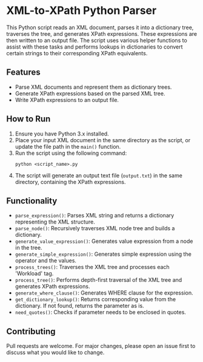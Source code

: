 # XML-to-XPath Python Parser

This Python script reads an XML document, parses it into a dictionary tree, traverses the tree, and generates XPath expressions. These expressions are then written to an output file. The script uses various helper functions to assist with these tasks and performs lookups in dictionaries to convert certain strings to their corresponding XPath equivalents.

## Features

- Parse XML documents and represent them as dictionary trees.
- Generate XPath expressions based on the parsed XML tree.
- Write XPath expressions to an output file.

## How to Run

1. Ensure you have Python 3.x installed.
2. Place your input XML document in the same directory as the script, or update the file path in the `main()` function.
3. Run the script using the following command:
    ```
    python <script_name>.py
    ```
4. The script will generate an output text file (`output.txt`) in the same directory, containing the XPath expressions.

## Functionality

- `parse_expression()`: Parses XML string and returns a dictionary representing the XML structure.
- `parse_node()`: Recursively traverses XML node tree and builds a dictionary.
- `generate_value_expression()`: Generates value expression from a node in the tree.
- `generate_simple_expression()`: Generates simple expression using the operator and the values.
- `process_trees()`: Traverses the XML tree and processes each 'Workload' tag.
- `process_tree()`: Performs depth-first traversal of the XML tree and generates XPath expressions.
- `generate_where_clause()`: Generates WHERE clause for the expression.
- `get_dictionary_lookup()`: Returns corresponding value from the dictionary. If not found, returns the parameter as is.
- `need_quotes()`: Checks if parameter needs to be enclosed in quotes.

## Contributing

Pull requests are welcome. For major changes, please open an issue first to discuss what you would like to change.
